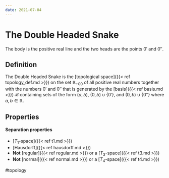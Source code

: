 ```yaml
---
date: 2021-07-04
---
```

# The Double Headed Snake
The body is the positive real line and the two heads are the points $0'$ and $0''$.

## Definition
The Double Headed Snake is the [topological space]({{< ref topology_def.md >}}) on the set $\mathbb{R}_{+00}$ of all positive real numbers together with the numbers $0'$ and $0''$ that is generated by the [basis]({{< ref basis.md >}}) $\mathcal{B}$ containing sets of the form $(a,b)$, $(0,b) \cup \{0'\}$, and $(0,b) \cup \{0''\}$ where $a,b \in \mathbb{R}$.

## Properties
#### Separation properties
- [$T_1$-space]({{< ref t1.md >}})
- [Hausdorff]({{< ref hausdorff.md >}})
- **Not** [regular]({{< ref regular.md >}}) or a [$T_3$-space]({{< ref t3.md >}})
- **Not** [normal]({{< ref normal.md >}}) or a [$T_4$-space]({{< ref t4.md >}})

#topology